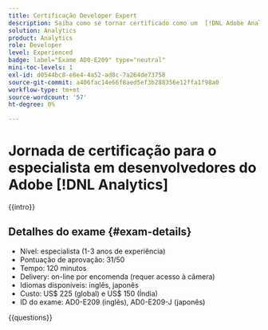 ```yaml
---
title: Certificação Developer Expert
description: Saiba como se tornar certificado como um  [!DNL Adobe Analytics] especialista em desenvolvedores.
solution: Analytics
product: Analytics
role: Developer
level: Experienced
badge: label="Exame AD0-E209" type="neutral"
mini-toc-levels: 1
exl-id: d0544bc8-e8e4-4a52-ad8c-7a264de73758
source-git-commit: a406fac14e66f8aed5ef3b288356e12ffa1f98a0
workflow-type: tm+mt
source-wordcount: '57'
ht-degree: 0%

---
```


# Jornada de certificação para o especialista em desenvolvedores do Adobe [!DNL Analytics]

{{intro}}

## Detalhes do exame {#exam-details}

* Nível: especialista (1-3 anos de experiência)
* Pontuação de aprovação: 31/50
* Tempo: 120 minutos
* Delivery: on-line por encomenda (requer acesso à câmera)
* Idiomas disponíveis: inglês, japonês
* Custo: US$ 225 (global) e US$ 150 (Índia)
* ID do exame: AD0-E209 (inglês), AD0-E209-J (japonês)

{{questions}}
